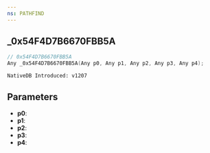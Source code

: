 ```yaml
---
ns: PATHFIND
---
```

## _0x54F4D7B6670FBB5A

```c
// 0x54F4D7B6670FBB5A
Any _0x54F4D7B6670FBB5A(Any p0, Any p1, Any p2, Any p3, Any p4);
```

```
NativeDB Introduced: v1207
```

## Parameters
* **p0**:
* **p1**:
* **p2**:
* **p3**:
* **p4**:
